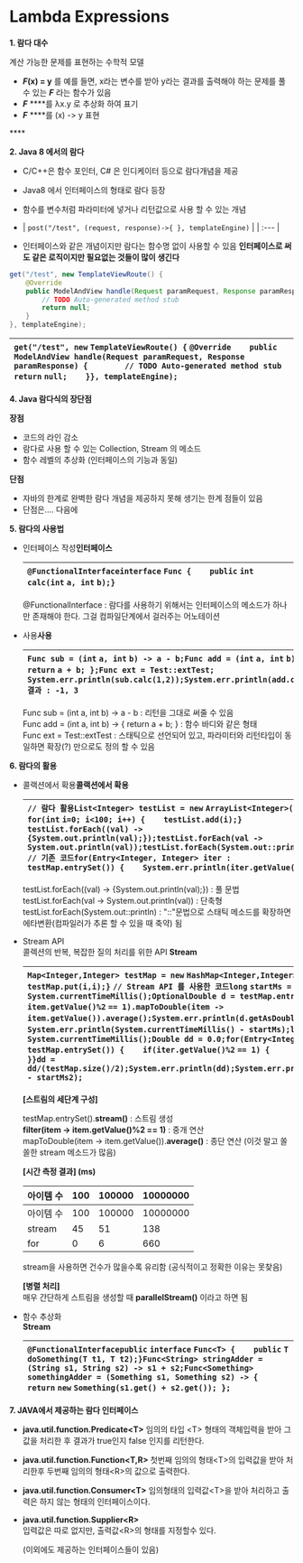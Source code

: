 # Lambda Expressions



**1. 람다 대수**

계산 가능한 문제를 표현하는 수학적 모델

* _**F**_**\(x\) = y** 를 예를 들면, x라는 변수를 받아 y라는 결과를 출력해야 하는 문제를 풀 수 있는 _**F**_ 라는 함수가 있음
* _**F**_ ****를 λx.y 로 추상화 하여 표기  
* _**F**_ ****를 \(x\) -&gt; y 표현

\*\*\*\*

**2. Java 8 에서의 람다**

* C/C++은 함수 포인터, C\# 은 인디케이터 등으로 람다개념을 제공
* Java8 에서 인터페이스의 형태로 람다 등장
* 함수를 변수처럼 파라미터에 넣거나 리턴값으로 사용 할 수 있는 개념
*   | `post("/test", (request, response)->{ }, templateEngine)` |
  | :--- |

* 인터페이스와 같은 개념이지만 람다는 함수명 없이 사용할 수 있음 **인터페이스로 써도 같은 로직이지만 필요없는 것들이 많이 생긴다**

```java
get("/test", new TemplateViewRoute() {
    @Override
    public ModelAndView handle(Request paramRequest, Response paramResponse) {
        // TODO Auto-generated method stub 
        return null;    
    }
}, templateEngine);
```

| `get("/test", new` `TemplateViewRoute() {`                 `@Override    public` `ModelAndView handle(Request paramRequest, Response paramResponse) {        // TODO Auto-generated method stub        return` `null;    }}, templateEngine);` |
| :--- |


**4. Java 람다식의 장단점**

**장점**

* 코드의 라인 감소
* 람다로 사용 할 수 있는 Collection, Stream 의 메소드
* 함수 레벨의 추상화 \(인터페이스의 기능과 동일\)

**단점**

* 자바의 한계로 완벽한 람다 개념을 제공하지 못해 생기는 한계 점들이 있음
* 단점은.... 다음에

**5. 람다의 사용법**

* 인터페이스 작성**인터페이스**

  | `@FunctionalInterfaceinterface` `Func {    public` `int` `calc(int` `a, int` `b);}` |
  | :--- |


  @FunctionalInterface : 람다를 사용하기 위해서는 인터페이스의 메소드가 하나만 존재해야 한다. 그걸 컴파일단계에서 걸러주는 어노테이션  
  

* 사용**사용**

  | `Func sub = (int` `a, int` `b) -> a - b;Func add = (int` `a, int` `b) -> { return` `a + b; };Func ext = Test::extTest;`  `System.err.println(sub.calc(1,2));System.err.println(add.calc(1,2));`  `결과 : -1, 3` |
  | :--- |


  Func sub = \(int a, int b\) -&gt; a - b : 리턴을 그대로 써줄 수 있음  
  Func add = \(int a, int b\) -&gt; { return a + b; } : 함수 바디와 같은 형태  
  Func ext = Test::extTest : 스태틱으로 선언되어 있고, 파라미터와 리턴타입이 동일하면 확장\(?\) 만으로도 정의 할 수 있음

**6. 람다의 활용**

* 콜랙션에서 확용**콜랙션에서 확용**

  | `// 람다 활용List<Integer> testList = new` `ArrayList<Integer>();`         `for(int` `i=0; i<100; i++) {    testList.add(i);}`         `testList.forEach((val) -> {System.out.println(val);});testList.forEach(val -> System.out.println(val));testList.forEach(System.out::println);`  `// 기존 코드for(Entry<Integer, Integer> iter : testMap.entrySet()) {    System.err.println(iter.getValue());}` |
  | :--- |


  testList.forEach\(\(val\) -&gt; {System.out.println\(val\);}\) : 풀 문법  
  testList.forEach\(val -&gt; System.out.println\(val\)\) : 단축형  
  testList.forEach\(System.out::println\) : "::"문법으로 스태틱 메소드를 확장하면 에타변환\(컴파일러가 추론 할 수 있을 때 축약\) 됨

* Stream API  
  콜렉션의 반복, 복잡한 질의 처리를 위한 API **Stream**

  | `Map<Integer,Integer> testMap = new` `HashMap<Integer,Integer>();`         `for(int` `i=0; i<100; i++) {    testMap.put(i,i);}`         `// Stream API 를 사용한 코드long` `startMs = System.currentTimeMillis();OptionalDouble d = testMap.entrySet().stream().filter(item -> item.getValue()%2` `== 1).mapToDouble(item -> item.getValue()).average();System.err.println(d.getAsDouble());`  `// 기존 코드System.err.println(System.currentTimeMillis() - startMs);long` `startMs2 = System.currentTimeMillis();Double dd = 0.0;for(Entry<Integer, Integer> iter : testMap.entrySet()) {    if(iter.getValue()%2` `== 1) {        dd = dd+iter.getValue();    }}dd = dd/(testMap.size()/2);System.err.println(dd);System.err.println(System.currentTimeMillis() - startMs2);` |
  | :--- |


  **\[스트림의 세단계 구성\]**  


  testMap.entrySet\(\).**stream\(\)** : 스트림 생성  
  **filter\(item -&gt; item.getValue\(\)%2 == 1\)** : 중개 연산  
  mapToDouble\(item -&gt; item.getValue\(\)\).**average\(\)** : 종단 연산 \(이것 말고 쏠쏠한 stream 메소드가 많음\)  
  
  **\[시간 측정 결과\]                                    \(ms\)**  


  | 아이템 수 | 100 | 100000 | 10000000 |
  | :--- | :--- | :--- | :--- |
  | 아이템 수 | 100 | 100000 | 10000000 |
  | stream | 45 | 51 | 138 |
  | for | 0 | 6 | 660 |

  stream을 사용하면 건수가 많을수록 유리함 \(공식적이고 정확한 이유는 못찾음\)  
  
  **\[병렬 처리\]**   
  매우 간단하게 스트림을 생성할 때  **parallelStream\(\)** 이라고 하면 됨

* 함수 추상화  
  **Stream**

  | `@FunctionalInterfacepublic` `interface` `Func<T> {    public` `T doSomething(T t1, T t2);}Func<String> stringAdder = (String s1, String s2) -> s1 + s2;Func<Something> somethingAdder = (Something s1, Something s2) -> { return` `new` `Something(s1.get() + s2.get()); };` |
  | :--- |

**7. JAVA에서 제공하는 람다 인터페이스**

* **java.util.function.Predicate&lt;T&gt;** 임의의 타입 &lt;T&gt; 형태의 객체입력을 받아 그값을 처리한 후 결과가 true인지 false 인지를 리턴한다.
* **java.util.function.Function&lt;T,R&gt;** 첫번째 임의의 형태&lt;T&gt;의 입력값을 받아 처리한후 두번째 임의의 형태&lt;R&gt;의 값으로 출력한다. 
* **java.util.function.Consumer&lt;T&gt;** 임의형태의 입력값&lt;T&gt;을 받아 처리하고 출력은 하지 않는 형태의 인터페이스이다.
* **java.util.function.Supplier&lt;R&gt;**  
  입력값은 따로 없지만, 출력값&lt;R&gt;의 형태를 지정할수 있다.

   \(이외에도 제공하는 인터페이스들이 있음\)

